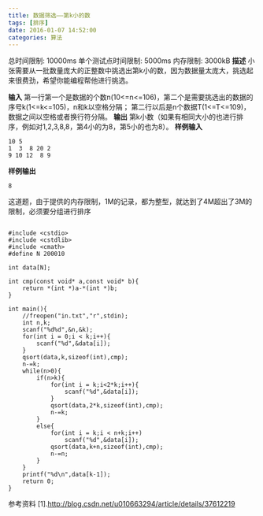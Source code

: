 ```yaml
---
title: 数据筛选——第k小的数
tags: [排序]
date: 2016-01-07 14:52:00
categories: 算法
---
```


总时间限制: 10000ms 单个测试点时间限制: 5000ms 内存限制: 3000kB
__描述__
小张需要从一批数量庞大的正整数中挑选出第k小的数，因为数据量太庞大，挑选起来很费劲，希望你能编程帮他进行挑选。

__输入__
第一行第一个是数据的个数n(10<=n<=106)，第二个是需要挑选出的数据的序号k(1<=k<=105)，n和k以空格分隔；
第二行以后是n个数据T(1<=T<=109)，数据之间以空格或者换行符分隔。
__输出__
第k小数（如果有相同大小的也进行排序，例如对1,2,3,8,8，第4小的为8，第5小的也为8）。
__样例输入__
```
10 5
1  3  8 20 2 
9 10 12  8 9 
```
__样例输出__
```
8
```

这道题，由于提供的内存限制，1M的记录，都为整型，就达到了4M超出了3M的限制，必须要分组进行排序

```

#include <cstdio>
#include <cstdlib>
#include <cmath>
#define N 200010

int data[N];

int cmp(const void* a,const void* b){
    return *(int *)a-*(int *)b;
}

int main(){
    //freopen("in.txt","r",stdin);
    int n,k;
    scanf("%d%d",&n,&k);
    for(int i = 0;i < k;i++){
        scanf("%d",&data[i]);
    }
    qsort(data,k,sizeof(int),cmp);
    n-=k;
    while(n>0){
        if(n>k){
            for(int i = k;i<2*k;i++){
                scanf("%d",&data[i]);
            }
            qsort(data,2*k,sizeof(int),cmp);
            n-=k;
        }
        else{
            for(int i = k;i < n+k;i++)
                scanf("%d",&data[i]);
            qsort(data,k+n,sizeof(int),cmp);
            n-=n;
        }
    }
    printf("%d\n",data[k-1]);
    return 0;
}

```

参考资料
[1].http://blog.csdn.net/u010663294/article/details/37612219